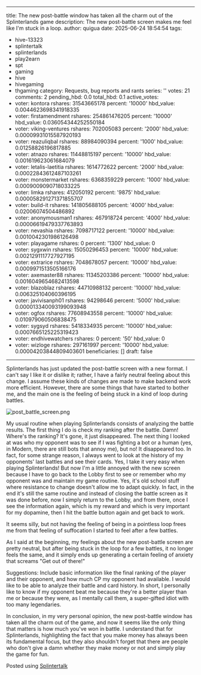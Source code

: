 
---
title: The new post-battle window has taken all the charm out of the Splinterlands game
description: The new post-battle screen makes me feel like I'm stuck in a loop.
author: quigua
date: 2025-06-24 18:54:54
tags:
- hive-13323
- splintertalk
- splinterlands
- play2earn
- spt
- gaming
- hive
- hivegaming
- thgaming
category: Requests, bug reports and rants
series: ''
votes: 21
comments: 2
pending_hbd: 0.0
total_hbd: 0.1
active_votes:
- voter: kontora
  rshares: 31543665178
  percent: '10000'
  hbd_value: 0.0044623698341918335
- voter: firstamendment
  rshares: 254861476205
  percent: '10000'
  hbd_value: 0.036054344252550184
- voter: viking-ventures
  rshares: 702005083
  percent: '2000'
  hbd_value: 0.00009931015587920193
- voter: reazuliqbal
  rshares: 88984090394
  percent: '1000'
  hbd_value: 0.01258826196817885
- voter: atnazo
  rshares: 11448815197
  percent: '10000'
  hbd_value: 0.001619623061684079
- voter: letalis-laetitia
  rshares: 1614772622
  percent: '2000'
  hbd_value: 0.00022843612487103261
- voter: monstermarket
  rshares: 6368359229
  percent: '1000'
  hbd_value: 0.0009009090718033225
- voter: limka
  rshares: 412050192
  percent: '9875'
  hbd_value: 0.000058291271371855707
- voter: build-it
  rshares: 141805688105
  percent: '4000'
  hbd_value: 0.02006074504486892
- voter: anonymousman1
  rshares: 467918724
  percent: '4000'
  hbd_value: 0.00006619479337763893
- voter: nevashia
  rshares: 7098717122
  percent: '10000'
  hbd_value: 0.0010042301986126498
- voter: playagame
  rshares: 0
  percent: '1300'
  hbd_value: 0
- voter: sygxwin
  rshares: 15050296453
  percent: '10000'
  hbd_value: 0.0021291117727927195
- voter: extrarice
  rshares: 7048678057
  percent: '10000'
  hbd_value: 0.0009971513505166176
- voter: axemaster88
  rshares: 11345203386
  percent: '10000'
  hbd_value: 0.0016049654682413598
- voter: blazoblaz
  rshares: 44710988132
  percent: '10000'
  hbd_value: 0.006325104060396195
- voter: javivisanph01
  rshares: 94298646
  percent: '5000'
  hbd_value: 0.000013340093199093948
- voter: ogfox
  rshares: 77608943558
  percent: '10000'
  hbd_value: 0.010979060506838475
- voter: sygsyd
  rshares: 5418334935
  percent: '10000'
  hbd_value: 0.0007665125225319423
- voter: endhivewatchers
  rshares: 0
  percent: '50'
  hbd_value: 0
- voter: wizloge
  rshares: 297161997
  percent: '10000'
  hbd_value: 0.00004203844809403601
beneficiaries: []
draft: false

---

Splinterlands has just updated the post-battle screen with a new format. I can't say I like it or dislike it; rather, I have a fairly neutral feeling about this change. I assume these kinds of changes are made to make backend work more efficient. However, there are some things that have started to bother me, and the main one is the feeling of being stuck in a kind of loop during battles.


![post_battle_screen.png](https://images.hive.blog/DQmarzxgbCU5ZX75uggsojD1c2tWq1P2BHHt4rtT1EAapm1/post_battle_screen.png)

My usual routine when playing Splinterlands consists of analyzing the battle results. The first thing I do is check my ranking after the battle. Damn! Where's the ranking? It's gone, it just disappeared. The next thing I looked at was who my opponent was to see if I was fighting a bot or a human (yes, in Modern, there are still bots that annoy me), but no! It disappeared too. In fact, for some strange reason, I always went to look at the history of my opponents' last battles and see their cards. Yes, I take it very easy when playing Splinterlands! But now I'm a little annoyed with the new screen because I have to go back to the Lobby first to see or remember who my opponent was and maintain my game routine. Yes, it's old school stuff where resistance to change doesn't allow me to adapt quickly. In fact, in the end it's still the same routine and instead of closing the battle screen as it was done before, now I simply return to the Lobby, and from there, once I see the information again, which is my reward and which is very important for my dopamine, then I hit the battle button again and get back to work.

It seems silly, but not having the feeling of being in a pointless loop frees me from that feeling of suffocation I started to feel after a few battles.

As I said at the beginning, my feelings about the new post-battle screen are pretty neutral, but after being stuck in the loop for a few battles, it no longer feels the same, and it simply ends up generating a certain feeling of anxiety that screams "Get out of there!"

Suggestions: Include basic information like the final ranking of the player and their opponent, and how much CP my opponent had available. I would like to be able to analyze their battle and card history. In short, I personally like to know if my opponent beat me because they're a better player than me or because they were, as I mentally call them, a super-gifted idiot with too many legendaries.

In conclusion, in my very personal opinion, the new post-battle window has taken all the charm out of the game, and now it seems like the only thing that matters is how much you've won in battle. I understand that for Splinterlands, highlighting the fact that you make money has always been its fundamental focus, but they also shouldn't forget that there are people who don't give a damn whether they make money or not and simply play the game for fun.

Posted using [Splintertalk](https://www.splintertalk.io/@quigua/the-new-post-battle-window-has-taken-all-the-charm-out-of-the-splinterlands-game) 